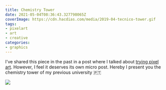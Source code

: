 ```yaml
---
title: Chemistry Tower
date: 2021-05-04T08:36:43.327798065Z
coverImage: https://cdn.hacdias.com/media/2019-04-tecnico-tower.gif
tags:
- pixelart
- art
- creative
categories:
- graphics
---
```


I've shared this piece in the past in a post where I talked about [trying pixel art](/2019/04/18/trying-pixel-art). However, I feel it deserves its own micro post. Hereby I present you the chemistry tower of my previous university 🇵🇹

![](https://cdn.hacdias.com/media/2019-04-tecnico-tower.gif?class=fw)
